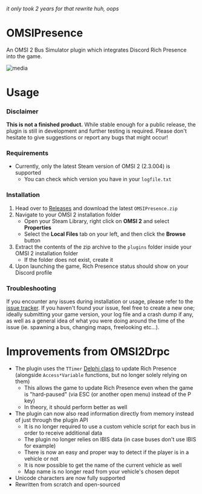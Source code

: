 ###### it only took 2 years for that rewrite huh, oops
# OMSIPresence
An OMSI 2 Bus Simulator plugin which integrates Discord Rich Presence into the game.

![media](https://github.com/brokenphilip/OMSIPresence/assets/13336890/5ebe1267-df5e-4a44-bd7c-b3727dbeabc8)

# Usage
### Disclaimer
**This is not a finished product.** While stable enough for a public release, the plugin is still in development and further testing is required. Please don't hesitate to give suggestions or report any bugs that might occur!

### Requirements
- Currently, only the latest Steam version of OMSI 2 (2.3.004) is supported
   - You can check which version you have in your `logfile.txt`

### Installation
1. Head over to [Releases](https://github.com/brokenphilip/OMSIPresence/releases) and download the latest `OMSIPresence.zip`
2. Navigate to your OMSI 2 installation folder
   - Open your Steam Library, right click on **OMSI 2** and select **Properties**
   - Select the **Local Files** tab on your left, and then click the **Browse** button
3. Extract the contents of the zip archive to the `plugins` folder inside your OMSI 2 installation folder
   - If the folder does not exist, create it
4. Upon launching the game, Rich Presence status should show on your Discord profile

### Troubleshooting
If you encounter any issues during installation or usage, please refer to the [issue tracker](https://github.com/brokenphilip/OMSIPresence/issues?q=). If you haven't found your issue, feel free to create a new one; ideally submitting your game version, your log file and a crash dump if any, as well as a general idea of what you were doing around the time of the issue (ie. spawning a bus, changing maps, freelooking etc...).

# Improvements from OMSI2Drpc
- The plugin uses the `TTimer` [Delphi class](https://docwiki.embarcadero.com/Libraries/Alexandria/en/Vcl.ExtCtrls.TTimer) to update Rich Presence (alongside `Access*Variable` functions, but no longer solely relying on them)
  - This allows the game to update Rich Presence even when the game is "hard-paused" (via ESC (or another open menu) instead of the P key)
  - In theory, it should perform better as well
- The plugin can now also read information directly from memory instead of just through the plugin API
  - It is no longer required to use a custom vehicle script for each bus in order to receive additional data
  - The plugin no longer relies on IBIS data (in case buses don't use IBIS for example)
  - There is now an easy and proper way to detect if the player is in a vehicle or not
  - It is now possible to get the name of the current vehicle as well
  - Map name is no longer read from your vehicle's chosen depot
- Unicode characters are now fully supported
- Rewritten from scratch and open-sourced
